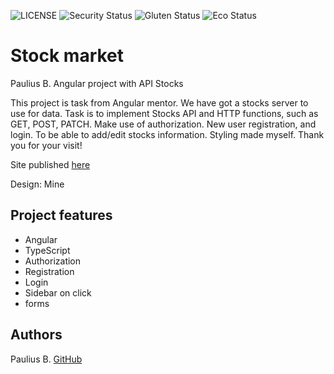 ![LICENSE](https://img.shields.io/badge/license-MIT-blue.svg?style=flat-square)
![Security Status](https://img.shields.io/security-headers?label=Security&url=https%3A%2F%2Fgithub.com&style=flat-square)
![Gluten Status](https://img.shields.io/badge/Gluten-Free-green.svg)
![Eco Status](https://img.shields.io/badge/ECO-Friendly-green.svg)

# Stock market

Paulius B. Angular project with API Stocks

This project is task from Angular mentor. We have got a stocks server to use for data.
Task is to implement Stocks API and HTTP functions, such as GET, POST, PATCH. Make use of authorization. New user registration, and login. To be able to add/edit stocks information. Styling made myself. Thank you for your visit!

Site published [here](https://scarab911.github.io/12-coming-sooon/)

Design: Mine

## Project features

- Angular
- TypeScript
- Authorization
- Registration
- Login
- Sidebar on click
- forms

## Authors

Paulius B. [GitHub](https://github.com/Scarab911)
